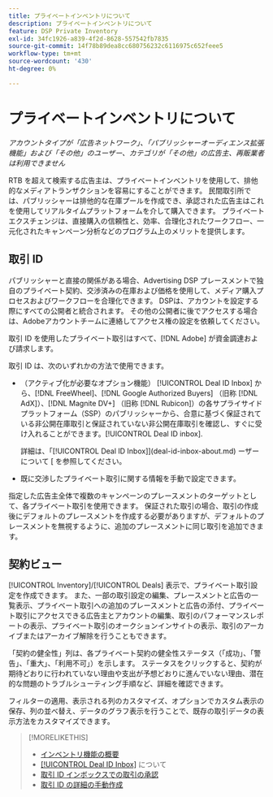 ```yaml
---
title: プライベートインベントリについて
description: プライベートインベントリについて
feature: DSP Private Inventory
exl-id: 34fc1926-a839-4f2d-8628-557542fb7835
source-git-commit: 14f78b89dea8cc680756232c6116975c652feee5
workflow-type: tm+mt
source-wordcount: '430'
ht-degree: 0%

---
```


# プライベートインベントリについて

*アカウントタイプが「広告ネットワーク」、「パブリッシャーオーディエンス拡張機能」および「その他」のユーザー、カテゴリが「その他」の広告主、再販業者は利用できません*

RTB を超えて検索する広告主は、プライベートインベントリを使用して、排他的なメディアトランザクションを容易にすることができます。 民間取引所では、パブリッシャーは排他的な在庫プールを作成でき、承認された広告主はこれを使用してリアルタイムプラットフォームを介して購入できます。 プライベートエクスチェンジは、直接購入の信頼性と、効率、合理化されたワークフロー、一元化されたキャンペーン分析などのプログラム上のメリットを提供します。

## 取引 ID

パブリッシャーと直接の関係がある場合、Advertising DSP プレースメントで独自のプライベート契約、交渉済みの在庫および価格を使用して、メディア購入プロセスおよびワークフローを合理化できます。 DSPは、アカウントを設定する際にすべての公開者と統合されます。 その他の公開者に後でアクセスする場合は、Adobeアカウントチームに連絡してアクセス権の設定を依頼してください。<!-- + sentence from Ramey? (no longer here) about how we certify the publishers -->

取引 ID を使用したプライベート取引はすべて、[!DNL Adobe] が資金調達および請求します。

取引 ID は、次のいずれかの方法で使用できます。

* （アクティブ化が必要なオプション機能） [!UICONTROL Deal ID Inbox] から、[!DNL FreeWheel]、[!DNL Google Authorized Buyers] （旧称 [!DNL AdX]）、[!DNL Magnite DV+] （旧称 [!DNL Rubicon]）の各サプライサイドプラットフォーム（SSP）のパブリッシャーから、合意に基づく保証されている非公開在庫取引と保証されていない非公開在庫取引を確認し、すぐに受け入れることができます。[!UICONTROL Deal ID inbox].

  詳細は、「[!UICONTROL Deal ID Inbox]](deal-id-inbox-about.md) ーザーについて [ を参照してください。

* 既に交渉したプライベート取引に関する情報を手動で設定できます。

指定した広告主全体で複数のキャンペーンのプレースメントのターゲットとして、各プライベート取引を使用できます。 保証された取引の場合、取引の作成後にデフォルトのプレースメントを作成する必要がありますが、デフォルトのプレースメントを無視するように、追加のプレースメントに同じ取引を追加できます。

## 契約ビュー

[!UICONTROL Inventory]/[!UICONTROL Deals] 表示で、プライベート取引設定を作成できます。 また、一部の取引設定の編集、プレースメントと広告の一覧表示、プライベート取引への追加のプレースメントと広告の添付、プライベート取引にアクセスできる広告主とアカウントの編集、取引のパフォーマンスレポートの表示、プライベート取引のオークションインサイトの表示、取引のアーカイブまたはアーカイブ解除を行うこともできます。<!-- ; or edit the attribute tags for a deal -->

「契約の健全性」列は、各プライベート契約の健全性ステータス（「成功」、「警告」、「重大」、「利用不可」）を示します。 ステータスをクリックすると、契約が期待どおりに行われていない理由や支出が予想どおりに進んでいない理由、潜在的な問題のトラブルシューティング手順など、詳細を確認できます。

フィルターの適用、表示される列のカスタマイズ、オプションでカスタム表示の保存、列の並べ替え、データのグラフ表示を行うことで、既存の取引データの表示方法をカスタマイズできます。

>[!MORELIKETHIS]
>
>* [ インベントリ機能の概要 ](/help/dsp/inventory/inventory-overview.md)
>* [[!UICONTROL Deal ID Inbox]](/help/dsp/inventory/deal-id-inbox-about.md) について
>* [ 取引 ID インボックスでの取引の承認 ](deal-id-inbox-accept.md)
>* [ 取引 ID の詳細の手動作成 ](deal-id-create.md)
